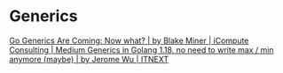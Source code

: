 

# Generics

[Go Generics Are Coming: Now what? | by Blake Miner | iCompute Consulting | Medium ](https://medium.com/icompute-consulting/go-generics-are-coming-now-what-1748ee982fb)
[Generics in Golang 1.18, no need to write max / min anymore (maybe) | by Jerome Wu | ITNEXT ](https://itnext.io/generics-in-golang-1-18-no-need-to-write-max-min-anymore-maybe-d79f3392ca38)

